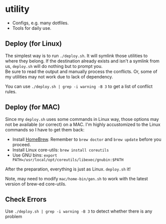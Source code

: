 utility
=======

   * Configs, e.g. many dotfiles. 
   * Tools for daily use. 

Deploy (for Linux)
------------------

The simplest way is to run `./deploy.sh`. 
It will symlink those utilities to where they belong. 
If the destination already exists and isn't a symlink from us, `deploy.sh` will do nothing but to prompt you.  
Be sure to read the output and manually process the conflicts. 
Or, some of my utilities may not work due to lack of dependency. 

You can use `./deploy.sh | grep -i warning -B 3` to get a list of conflict rules.

Deploy (for MAC)
----------------

Since my `deploy.sh` uses some commands in Linux way, 
those options may not be available (or correct) on a MAC. 
I'm highly accustomized to the Linux commands so I have to get them back:

   * Install [HomeBrew](https://github.com/mxcl/homebrew).
   Remember to `brew doctor` and `brew update` before you proceed. 
   * Install Linux core-utils: `brew install coreutils`
   * Use GNU bins: `export PATH=/usr/local/opt/coreutils/libexec/gnubin:$PATH`

After the preparation, everything is just as Linux. 
`deploy.sh` it!

Note, may need to modify `mac/home-bin/gen.sh`
to work with the latest version of brew-ed core-utils.

Check Errors
------------

Use `./deploy.sh | grep -i warning -B 3`
to detect whether there is any problem


